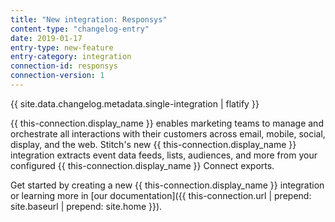 ```yaml
---
title: "New integration: Responsys"
content-type: "changelog-entry"
date: 2019-01-17
entry-type: new-feature
entry-category: integration
connection-id: responsys
connection-version: 1
---
```

{{ site.data.changelog.metadata.single-integration | flatify }}

{{ this-connection.display_name }} enables marketing teams to manage and orchestrate all interactions with their customers across email, mobile, social, display, and the web. Stitch's new {{ this-connection.display_name }} integration extracts event data feeds, lists, audiences, and more from your configured {{ this-connection.display_name }} Connect exports.

Get started by creating a new {{ this-connection.display_name }} integration or learning more in [our documentation]({{ this-connection.url | prepend: site.baseurl | prepend: site.home }}).